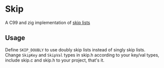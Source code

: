 Skip
====
A C99 and zig implementation of [skip lists](https://wikipedia.org/wiki/Skip_list)

Usage
-----
Define `SKIP_DOUBLY` to use doubly skip lists instead of singly skip lists.
Change `SkipKey` and `SkipVal` types in skip.h according to your key/val types,
include skip.c and skip.h to your project, that's it.
